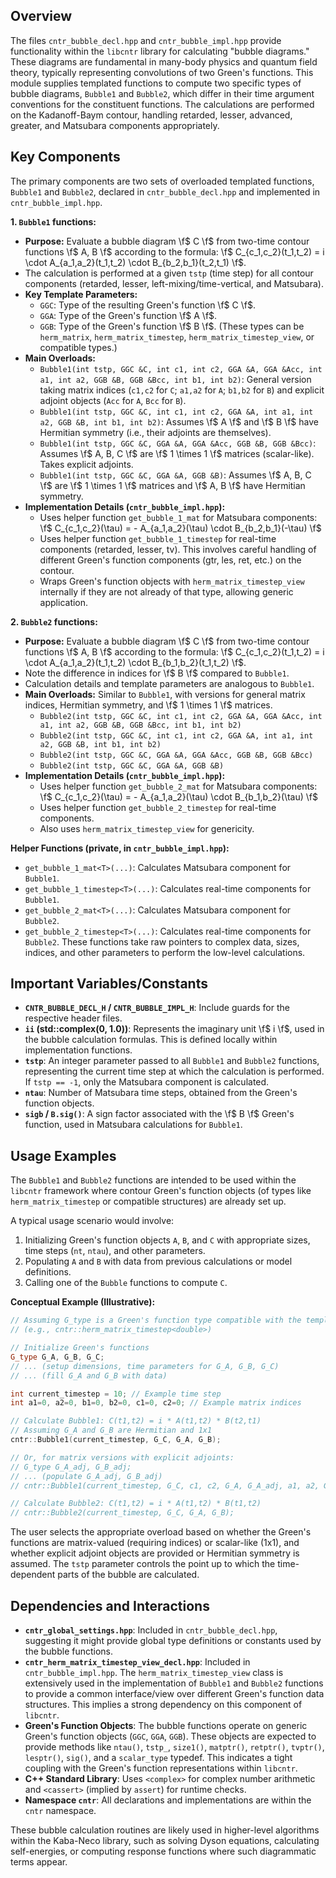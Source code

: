 ## Overview

The files `cntr_bubble_decl.hpp` and `cntr_bubble_impl.hpp` provide functionality within the `libcntr` library for calculating "bubble diagrams." These diagrams are fundamental in many-body physics and quantum field theory, typically representing convolutions of two Green's functions. This module supplies templated functions to compute two specific types of bubble diagrams, `Bubble1` and `Bubble2`, which differ in their time argument conventions for the constituent functions. The calculations are performed on the Kadanoff-Baym contour, handling retarded, lesser, advanced, greater, and Matsubara components appropriately.

## Key Components

The primary components are two sets of overloaded templated functions, `Bubble1` and `Bubble2`, declared in `cntr_bubble_decl.hpp` and implemented in `cntr_bubble_impl.hpp`.

**1. `Bubble1` functions:**
   - **Purpose:** Evaluate a bubble diagram \f$ C \f$ from two-time contour functions \f$ A, B \f$ according to the formula:
     \f$ C_{c_1,c_2}(t_1,t_2) = i \cdot A_{a_1,a_2}(t_1,t_2) \cdot B_{b_2,b_1}(t_2,t_1) \f$.
   - The calculation is performed at a given `tstp` (time step) for all contour components (retarded, lesser, left-mixing/time-vertical, and Matsubara).
   - **Key Template Parameters:**
     - `GGC`: Type of the resulting Green's function \f$ C \f$.
     - `GGA`: Type of the Green's function \f$ A \f$.
     - `GGB`: Type of the Green's function \f$ B \f$.
     (These types can be `herm_matrix`, `herm_matrix_timestep`, `herm_matrix_timestep_view`, or compatible types.)
   - **Main Overloads:**
     - `Bubble1(int tstp, GGC &C, int c1, int c2, GGA &A, GGA &Acc, int a1, int a2, GGB &B, GGB &Bcc, int b1, int b2)`:
       General version taking matrix indices (`c1,c2` for `C`; `a1,a2` for `A`; `b1,b2` for `B`) and explicit adjoint objects (`Acc` for `A`, `Bcc` for `B`).
     - `Bubble1(int tstp, GGC &C, int c1, int c2, GGA &A, int a1, int a2, GGB &B, int b1, int b2)`:
       Assumes \f$ A \f$ and \f$ B \f$ have Hermitian symmetry (i.e., their adjoints are themselves).
     - `Bubble1(int tstp, GGC &C, GGA &A, GGA &Acc, GGB &B, GGB &Bcc)`:
       Assumes \f$ A, B, C \f$ are \f$ 1 \times 1 \f$ matrices (scalar-like). Takes explicit adjoints.
     - `Bubble1(int tstp, GGC &C, GGA &A, GGB &B)`:
       Assumes \f$ A, B, C \f$ are \f$ 1 \times 1 \f$ matrices and \f$ A, B \f$ have Hermitian symmetry.
   - **Implementation Details (`cntr_bubble_impl.hpp`):**
     - Uses helper function `get_bubble_1_mat` for Matsubara components:
       \f$ C_{c_1,c_2}(\tau) = - A_{a_1,a_2}(\tau) \cdot B_{b_2,b_1}(-\tau) \f$
     - Uses helper function `get_bubble_1_timestep` for real-time components (retarded, lesser, tv). This involves careful handling of different Green's function components (gtr, les, ret, etc.) on the contour.
     - Wraps Green's function objects with `herm_matrix_timestep_view` internally if they are not already of that type, allowing generic application.

**2. `Bubble2` functions:**
   - **Purpose:** Evaluate a bubble diagram \f$ C \f$ from two-time contour functions \f$ A, B \f$ according to the formula:
     \f$ C_{c_1,c_2}(t_1,t_2) = i \cdot A_{a_1,a_2}(t_1,t_2) \cdot B_{b_1,b_2}(t_1,t_2) \f$.
   - Note the difference in indices for \f$ B \f$ compared to `Bubble1`.
   - Calculation details and template parameters are analogous to `Bubble1`.
   - **Main Overloads:** Similar to `Bubble1`, with versions for general matrix indices, Hermitian symmetry, and \f$ 1 \times 1 \f$ matrices.
     - `Bubble2(int tstp, GGC &C, int c1, int c2, GGA &A, GGA &Acc, int a1, int a2, GGB &B, GGB &Bcc, int b1, int b2)`
     - `Bubble2(int tstp, GGC &C, int c1, int c2, GGA &A, int a1, int a2, GGB &B, int b1, int b2)`
     - `Bubble2(int tstp, GGC &C, GGA &A, GGA &Acc, GGB &B, GGB &Bcc)`
     - `Bubble2(int tstp, GGC &C, GGA &A, GGB &B)`
   - **Implementation Details (`cntr_bubble_impl.hpp`):**
     - Uses helper function `get_bubble_2_mat` for Matsubara components:
       \f$ C_{c_1,c_2}(\tau) = - A_{a_1,a_2}(\tau) \cdot B_{b_1,b_2}(\tau) \f$
     - Uses helper function `get_bubble_2_timestep` for real-time components.
     - Also uses `herm_matrix_timestep_view` for genericity.

**Helper Functions (private, in `cntr_bubble_impl.hpp`):**
- `get_bubble_1_mat<T>(...)`: Calculates Matsubara component for `Bubble1`.
- `get_bubble_1_timestep<T>(...)`: Calculates real-time components for `Bubble1`.
- `get_bubble_2_mat<T>(...)`: Calculates Matsubara component for `Bubble2`.
- `get_bubble_2_timestep<T>(...)`: Calculates real-time components for `Bubble2`.
  These functions take raw pointers to complex data, sizes, indices, and other parameters to perform the low-level calculations.

## Important Variables/Constants

- **`CNTR_BUBBLE_DECL_H` / `CNTR_BUBBLE_IMPL_H`**: Include guards for the respective header files.
- **`ii` (std::complex<T>(0, 1.0))**: Represents the imaginary unit \f$ i \f$, used in the bubble calculation formulas. This is defined locally within implementation functions.
- **`tstp`**: An integer parameter passed to all `Bubble1` and `Bubble2` functions, representing the current time step at which the calculation is performed. If `tstp == -1`, only the Matsubara component is calculated.
- **`ntau`**: Number of Matsubara time steps, obtained from the Green's function objects.
- **`sigb` / `B.sig()`**: A sign factor associated with the \f$ B \f$ Green's function, used in Matsubara calculations for `Bubble1`.

## Usage Examples

The `Bubble1` and `Bubble2` functions are intended to be used within the `libcntr` framework where contour Green's function objects (of types like `herm_matrix_timestep` or compatible structures) are already set up.

A typical usage scenario would involve:
1. Initializing Green's function objects `A`, `B`, and `C` with appropriate sizes, time steps (`nt`, `ntau`), and other parameters.
2. Populating `A` and `B` with data from previous calculations or model definitions.
3. Calling one of the `Bubble` functions to compute `C`.

**Conceptual Example (Illustrative):**
```cpp
// Assuming G_type is a Green's function type compatible with the templates
// (e.g., cntr::herm_matrix_timestep<double>)

// Initialize Green's functions
G_type G_A, G_B, G_C; 
// ... (setup dimensions, time parameters for G_A, G_B, G_C)
// ... (fill G_A and G_B with data)

int current_timestep = 10; // Example time step
int a1=0, a2=0, b1=0, b2=0, c1=0, c2=0; // Example matrix indices

// Calculate Bubble1: C(t1,t2) = i * A(t1,t2) * B(t2,t1)
// Assuming G_A and G_B are Hermitian and 1x1
cntr::Bubble1(current_timestep, G_C, G_A, G_B);

// Or, for matrix versions with explicit adjoints:
// G_type G_A_adj, G_B_adj;
// ... (populate G_A_adj, G_B_adj)
// cntr::Bubble1(current_timestep, G_C, c1, c2, G_A, G_A_adj, a1, a2, G_B, G_B_adj, b1, b2);

// Calculate Bubble2: C(t1,t2) = i * A(t1,t2) * B(t1,t2)
// cntr::Bubble2(current_timestep, G_C, G_A, G_B); 
```
The user selects the appropriate overload based on whether the Green's functions are matrix-valued (requiring indices) or scalar-like (1x1), and whether explicit adjoint objects are provided or Hermitian symmetry is assumed. The `tstp` parameter controls the point up to which the time-dependent parts of the bubble are calculated.

## Dependencies and Interactions

- **`cntr_global_settings.hpp`**: Included in `cntr_bubble_decl.hpp`, suggesting it might provide global type definitions or constants used by the bubble functions.
- **`cntr_herm_matrix_timestep_view_decl.hpp`**: Included in `cntr_bubble_impl.hpp`. The `herm_matrix_timestep_view` class is extensively used in the implementation of `Bubble1` and `Bubble2` functions to provide a common interface/view over different Green's function data structures. This implies a strong dependency on this component of `libcntr`.
- **Green's Function Objects**: The bubble functions operate on generic Green's function objects (`GGC`, `GGA`, `GGB`). These objects are expected to provide methods like `ntau()`, `tstp_`, `size1()`, `matptr()`, `retptr()`, `tvptr()`, `lesptr()`, `sig()`, and a `scalar_type` typedef. This indicates a tight coupling with the Green's function representations within `libcntr`.
- **C++ Standard Library**: Uses `<complex>` for complex number arithmetic and `<cassert>` (implied by `assert`) for runtime checks.
- **Namespace `cntr`**: All declarations and implementations are within the `cntr` namespace.

These bubble calculation routines are likely used in higher-level algorithms within the Kaba-Neco library, such as solving Dyson equations, calculating self-energies, or computing response functions where such diagrammatic terms appear.
